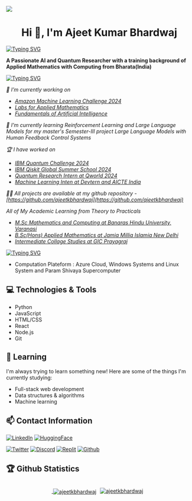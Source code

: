 
![](./Images/github.png)
<h1 align = 'center'> Hi 👋, I'm Ajeet Kumar Bhardwaj </h1>

[![Typing SVG](https://readme-typing-svg.demolab.com?font=Fira+Code&weight=700&size=23&pause=1000&color=F72929&width=435&lines=About+Me)](https://git.io/typing-svg)

**A Passionate AI and Quantum Researcher with a training background of 
Applied Mathematics with Computing from Bharata(India)**

[![Typing SVG](https://readme-typing-svg.demolab.com?font=Fira+Code&weight=700&size=23&pause=1000&color=F72929&width=435&lines=About+My+Work)](https://git.io/typing-svg)

<em>

🔭 I’m currently working on 
 * [Amazon Machine Learning Challenge 2024](https://github.com/ajeetkbhardwaj/AmazonML-Challenge2024)
 * [Labs for Applied Mathematics](https://github.com/ajeetkbhardwaj/Lab-for-Applied-Mathematics)
 * [Fundamentals of Artificial Intelligence](https://github.com/ajeetkbhardwaj/Foundation-of-Artificial-Intelligence)

🌱 I'm currently learning *Reinforcement Learning and Large Language Models* for my master's Semester-III project *Large Language Models with Human Feedback Control Systems*

🏆 I have worked on 
* [IBM Quantum Challenge 2024]()
* [IBM Qiskit Global Summer School 2024]()
* [Quantum Research Intern at Qworld 2024]()
* [Machine Learning Inten at Devtern and AICTE India]()

👨‍💻 All projects are available at my github repository -  [https://github.com/ajeetkbhardwaj](https://github.com/ajeetkbhardwaj)


All of My Academic Learning from Theory to Practicals
- [M.Sc Mathematics and Computing at Banaras Hindu University, Varanasi](https://github.com/ajeetkbhardwaj/M.Sc-Mathematics-and-Computing)
- [B.Sc(Hons) Applied Mathematics at Jamia Millia Islamia New Delhi](https://github.com/ajeetkbhardwaj/B.Sc-Hons-Applied-Mathematics)
- [Intermediate Collage Studies at GIC Prayagraj](#black)
</em>

[![Typing SVG](https://readme-typing-svg.demolab.com?font=Fira+Code&weight=700&size=23&pause=1000&color=F72929&width=435&lines=Skills)](https://git.io/typing-svg)
- Computation Plateform : Azure Cloud, Windows Systems and Linux System and Param Shivaya Supercomputer
## 💻 Technologies & Tools


- Python
- JavaScript
- HTML/CSS
- React
- Node.js
- Git

## 🌱 Learning

I'm always trying to learn something new! Here are some of the things I'm currently studying:

- Full-stack web development
- Data structures & algorithms
- Machine learning

## 📫 Contact Information


[![LinkedIn](https://img.shields.io/badge/LinkedIn-ajeetkbhardwaj-blue)](https://www.linkedin.com/in/ajeet-kumar-99a278217/)
[![HuggingFace](https://img.shields.io/badge/HuggingFace-ajeet9843-blue)](https://huggingface.co/ajeet9843)

[![Twitter](https://img.shields.io/badge/Twitter-ajeetsbuzz-blue)](https://twitter.com/ajeetsbuzz)
[![Discord](https://img.shields.io/badge/Discord-Ajeet%231234-blue)]()
[![Replit](https://img.shields.io/badge/Replit-AjeetBhardwaj-blue)](https://replit.com/@AjeetBhardwaj)
[![Github](https://img.shields.io/badge/Github-AjeetBhardwaj-blue)](https://github.com/AjeetBhardwaj)

## 🏆 Github Statistics

<div style="display:flex;justify-content:center;">
  <a href="https://github.com/ajeetkbhardwaj" style="margin-right:10px;">
<p>&nbsp;<img align="center" src="https://github-readme-stats.vercel.app/api?username=ajeetkbhardwaj&show_icons=true&locale=en" alt="ajeetkbhardwaj" /></p>
</a>
<a href="https://github.com/ajeetkbhardwaj" style="margin-right:10px;">
<p><img align="center" src="https://github-readme-streak-stats.herokuapp.com/?user=ajeetkbhardwaj&" alt="ajeetkbhardwaj" /></p>
</a>
</div>
